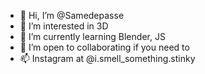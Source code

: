 - 👋 Hi, I’m @Samedepasse
- 👀 I’m interested in 3D
- 🌱 I’m currently learning Blender, JS
- 💞️ I’m open to collaborating if you need to
- 📫 Instagram at @i.smell_something.stinky

<!---
Samedepasse/Samedepasse is a ✨ special ✨ repository because its `README.md` (this file) appears on your GitHub profile.
You can click the Preview link to take a look at your changes.
--->
